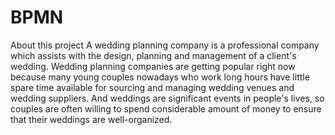 # BPMN
About this project
A wedding planning company is a professional company which assists with the design, planning and management of a client's wedding. Wedding planning companies are getting popular right now because many young couples nowadays who work long hours have little spare time available for sourcing and managing wedding venues and wedding suppliers. And weddings are significant events in people's lives, so couples are often willing to spend considerable amount of money to ensure that their weddings are well-organized. 

